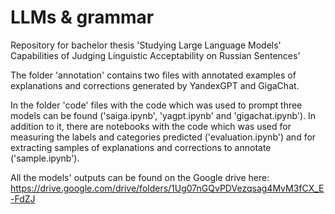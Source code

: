# LLMs & grammar
Repository for bachelor thesis 'Studying Large Language Models' Capabilities of Judging Linguistic Acceptability on Russian Sentences'

The folder 'annotation' contains two files with annotated examples of explanations and corrections generated by YandexGPT and GigaChat. 

In the folder 'code' files with the code which was used to prompt three models can be found ('saiga.ipynb', 'yagpt.ipynb' and 'gigachat.ipynb'). In addition to it, there are notebooks with the code which was used for measuring the labels and categories predicted ('evaluation.ipynb') and for extracting samples of explanations and corrections to annotate ('sample.ipynb').

All the models' outputs can be found on the Google drive here: https://drive.google.com/drive/folders/1Ug07nGQvPDVezqsag4MvM3fCX_E-FdZJ
